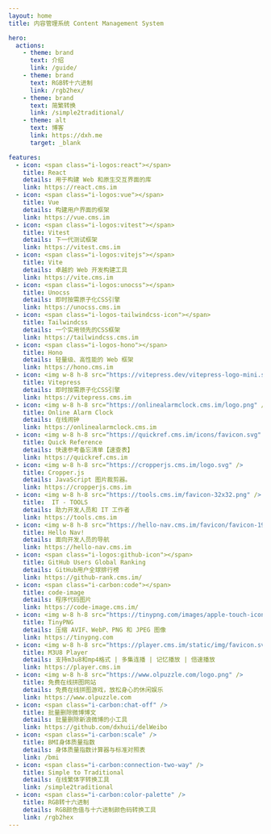 ```yaml
---
layout: home
title: 内容管理系统 Content Management System

hero:
  actions:
    - theme: brand
      text: 介绍
      link: /guide/
    - theme: brand
      text: RGB转十六进制
      link: /rgb2hex/
    - theme: brand
      text: 简繁转换
      link: /simple2traditional/
    - theme: alt
      text: 博客
      link: https://dxh.me
      target: _blank

features:
  - icon: <span class="i-logos:react"></span>
    title: React
    details: 用于构建 Web 和原生交互界面的库
    link: https://react.cms.im
  - icon: <span class="i-logos:vue"></span>
    title: Vue
    details: 构建用户界面的框架
    link: https://vue.cms.im
  - icon: <span class="i-logos:vitest"></span>
    title: Vitest
    details: 下一代测试框架
    link: https://vitest.cms.im
  - icon: <span class="i-logos:vitejs"></span>
    title: Vite
    details: 卓越的 Web 开发构建工具
    link: https://vite.cms.im
  - icon: <span class="i-logos:unocss"></span>
    title: Unocss
    details: 即时按需原子化CSS引擎
    link: https://unocss.cms.im
  - icon: <span class="i-logos-tailwindcss-icon"></span>
    title: Tailwindcss
    details: 一个实用领先的CSS框架
    link: https://tailwindcss.cms.im
  - icon: <span class="i-logos-hono"></span>
    title: Hono
    details: 轻量级、高性能的 Web 框架
    link: https://hono.cms.im
  - icon: <img w-8 h-8 src="https://vitepress.dev/vitepress-logo-mini.svg" />
    title: Vitepress
    details: 即时按需原子化CSS引擎
    link: https://vitepress.cms.im
  - icon: <img w-8 h-8 src="https://onlinealarmclock.cms.im/logo.png" />
    title: Online Alarm Clock
    details: 在线闹钟
    link: https://onlinealarmclock.cms.im
  - icon: <img w-8 h-8 src="https://quickref.cms.im/icons/favicon.svg" />
    title: Quick Reference
    details: 快速参考备忘清单【速查表】
    link: https://quickref.cms.im
  - icon: <img w-8 h-8 src="https://cropperjs.cms.im/logo.svg" />
    title: Cropper.js
    details: JavaScript 图片裁剪器。
    link: https://cropperjs.cms.im
  - icon: <img w-8 h-8 src="https://tools.cms.im/favicon-32x32.png" />
    title:  IT - TOOLS
    details: 助力开发人员和 IT 工作者
    link: https://tools.cms.im
  - icon: <img w-8 h-8 src="https://hello-nav.cms.im/favicon/favicon-192.png" />
    title: Hello Nav!
    details: 面向开发人员的导航
    link: https://hello-nav.cms.im
  - icon: <span class="i-logos:github-icon"></span>
    title: GitHub Users Global Ranking
    details: GitHub用户全球排行榜
    link: https://github-rank.cms.im/
  - icon: <span class="i-carbon:code"></span>
    title: code-image
    details: 程序代码图片
    link: https://code-image.cms.im/
  - icon: <img w-8 h-8 src="https://tinypng.com/images/apple-touch-icon.png" />
    title: TinyPNG
    details: 压缩 AVIF、WebP、PNG 和 JPEG 图像
    link: https://tinypng.com
  - icon: <img w-8 h-8 src="https://player.cms.im/static/img/favicon.svg" />
    title: M3U8 Player
    details: 支持m3u8和mp4格式 | 多集连播 | 记忆播放 | 倍速播放
    link: https://player.cms.im
  - icon: <img w-8 h-8 src="https://www.olpuzzle.com/logo.png" />
    title: 免费在线拼图网站
    details: 免费在线拼图游戏，放松身心的休闲娱乐
    link: https://www.olpuzzle.com
  - icon: <span class="i-carbon:chat-off" />
    title: 批量删除微博博文
    details: 批量删除新浪微博的小工具
    link: https://github.com/dxhuii/delWeibo
  - icon: <span class="i-carbon:scale" />
    title: BMI身体质量指数
    details: 身体质量指数计算器与标准对照表
    link: /bmi
  - icon: <span class="i-carbon:connection-two-way" />
    title: Simple to Traditional
    details: 在线繁体字转换工具
    link: /simple2traditional
  - icon: <span class="i-carbon:color-palette" />
    title: RGB转十六进制
    details: RGB颜色值与十六进制颜色码转换工具
    link: /rgb2hex
---
```

